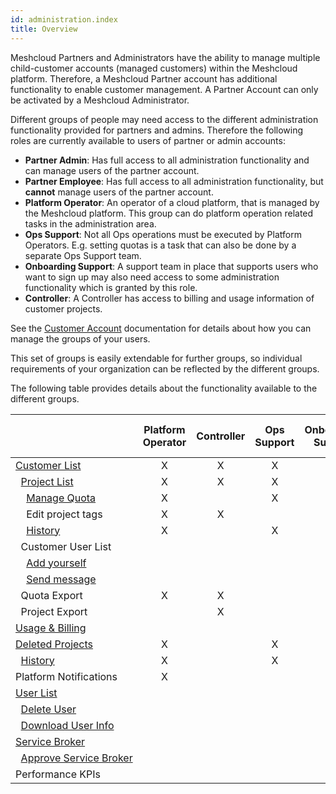 ```yaml
---
id: administration.index
title: Overview
---
```


Meshcloud Partners and Administrators have the ability to manage multiple child-customer accounts (managed customers) within the Meshcloud platform. Therefore, a Meshcloud Partner account has additional functionality to enable customer management. A Partner Account can only be activated by a Meshcloud Administrator.

Different groups of people may need access to the different administration functionality provided for partners and admins. Therefore the following roles are currently available to users of partner or admin accounts:

- **Partner Admin**: Has full access to all administration functionality and can manage users of the partner account.
- **Partner Employee**: Has full access to all administration functionality, but **cannot** manage users of the partner account.
- **Platform Operator**: An operator of a cloud platform, that is managed by the Meshcloud platform. This group can do platform operation related tasks in the administration area.
- **Ops Support**: Not all Ops operations must be executed by Platform Operators. E.g. setting quotas is a task that can also be done by a separate Ops Support team.
- **Onboarding Support**: A support team in place that supports users who want to sign up may also need access to some administration functionality which is granted by this role.
- **Controller**: A Controller has access to billing and usage information of customer projects.

See the [Customer Account](meshcloud.customer.md#manage-groups-of-assigned-users) documentation for details about how you can manage the groups of your users.

This set of groups is easily extendable for further groups, so individual requirements of your organization can be reflected by the different groups.

The following table provides details about the functionality available to the different groups.

|                       | Platform Operator | Controller | Ops Support | Onboarding Support | meshPartner / meshAdmin |
| --------------------- | :---: | :---: | :---: | :---: | :---: |
| [Customer&nbsp;List](administration.customers.md) | X | X | X | X | X |
| &nbsp;&nbsp;[Project&nbsp;List](administration.projects.md) | X | X | X | X | X |
| &nbsp;&nbsp;&nbsp;&nbsp;[Manage&nbsp;Quota](administration.projects.md#managing-project-quotas) | X |  | X |  | X |
| &nbsp;&nbsp;&nbsp;&nbsp;Edit&nbsp;project&nbsp;tags | X | X |  |  | X |
| &nbsp;&nbsp;&nbsp;&nbsp;[History](administration.projects.md#project-history) | X |  | X | X | X |
| &nbsp;&nbsp;Customer&nbsp;User&nbsp;List |  |  |  |  | X |
| &nbsp;&nbsp;&nbsp;&nbsp;[Add&nbsp;yourself](administration.customers.md#providing-access-to-the-managed-customer-account) |  |  |  |  | X |
| &nbsp;&nbsp;&nbsp;&nbsp;[Send&nbsp;message](administration.customers.md#send-messages-to-customer-users) |  |  |  |  | X |
| &nbsp;&nbsp;Quota&nbsp;Export | X | X |  |  | X |
| &nbsp;&nbsp;Project&nbsp;Export |  | X |  |  | X |
| [Usage&nbsp;&&nbsp;Billing](administration.usage.md) |  |  |  |  | X |
| [Deleted&nbsp;Projects](administration.projects.md#deleted-projects) | X |  | X | X | X |
| &nbsp;&nbsp;[History](administration.projects.md#project-history) | X |  | X | X | X |
| Platform Notifications | X |  |  |  | X |
| [User&nbsp;List](administration.users.md) |  |  |  |  | X |
| &nbsp;&nbsp;[Delete&nbsp;User](administration.users.md#delete-user) |  |  |  |  | X |
| &nbsp;&nbsp;[Download&nbsp;User&nbsp;Info](administration.users.md#download-user-information) |  |  |  |  | X |
| [Service&nbsp;Broker](administration.service-brokers.md) |  |  |  |  | X |
| &nbsp;&nbsp;[Approve&nbsp;Service&nbsp;Broker](administration.service-brokers.md#approve-service-broker) |  |  |  |  | X |
| Performance&nbsp;KPIs |  |  |  | X | X |